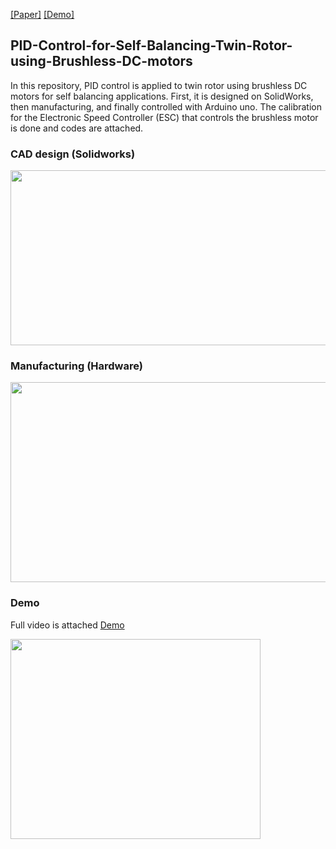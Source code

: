 [[Paper]]([https://www.youtube.com/watch?v=ZNlbLEONLuI](https://ieeexplore.ieee.org/abstract/document/10152432)) [[Demo]](https://www.youtube.com/watch?v=ZNlbLEONLuI)

## PID-Control-for-Self-Balancing-Twin-Rotor-using-Brushless-DC-motors
In this repository, PID control is applied to twin rotor using brushless DC motors for self balancing applications. First, it is designed on SolidWorks, then manufacturing, and finally controlled with Arduino uno. The calibration for the Electronic Speed Controller (ESC) that controls the brushless motor is done and codes are attached. 

### CAD design (Solidworks)
<p align="left"><img src="https://user-images.githubusercontent.com/90580636/163206447-dfeecd5e-35a7-4571-b873-5ce3d1aba6fe.png" width="600" height="280" /></p>


### Manufacturing (Hardware)
<p align="left"><img src="https://user-images.githubusercontent.com/90580636/163205385-effc2976-38ae-4d96-bc30-3f55af4b29ee.png" width="600" height="320" /></p>

### Demo
Full video is attached [Demo](https://www.youtube.com/watch?v=ZNlbLEONLuI)
<p align="left"><img src="https://user-images.githubusercontent.com/90580636/163209560-1996a8bf-53e5-4965-9427-6bf4d4b8259e.gif" width="400" height="320" /></p>

